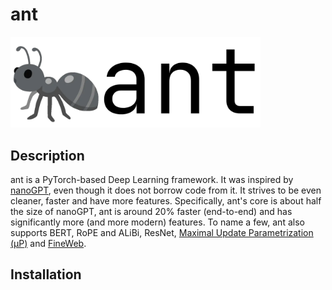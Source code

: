 # ant
<picture>
  <source srcset="./res/dynamic_dark.webp" media="(prefers-color-scheme: dark)">
  <img src="./res/dynamic_light.webp" alt="ant's friendly logo" width=400>
</picture>

## Description
ant is a PyTorch-based Deep Learning framework. It was inspired by [nanoGPT](https://github.com/karpathy/nanoGPT), even though it does not borrow code from it. It strives to be even cleaner, faster and have more features. Specifically, ant's core is about half the size of nanoGPT, ant is around 20% faster (end-to-end) and has significantly more (and more modern) features. To name a few, ant also supports BERT, RoPE and ALiBi, ResNet, [Maximal Update Parametrization (µP)](https://www.microsoft.com/en-us/research/blog/%C2%B5transfer-a-technique-for-hyperparameter-tuning-of-enormous-neural-networks/) and [FineWeb](https://huggingface.co/datasets/HuggingFaceFW/fineweb).

## Installation
